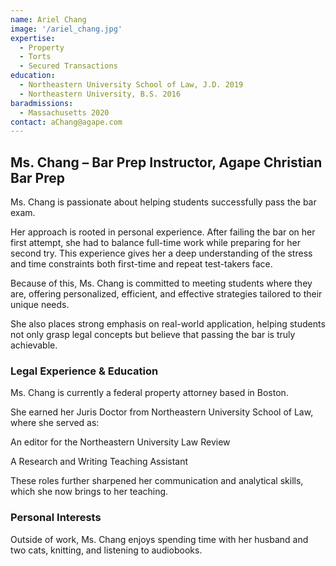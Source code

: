 ```yaml
---
name: Ariel Chang
image: '/ariel_chang.jpg'
expertise:
  - Property
  - Torts
  - Secured Transactions
education:
  - Northeastern University School of Law, J.D. 2019
  - Northeastern University, B.S. 2016
baradmissions:
  - Massachusetts 2020
contact: aChang@agape.com
---
```


## Ms. Chang – Bar Prep Instructor, Agape Christian Bar Prep

Ms. Chang is passionate about helping students successfully pass the bar exam.

Her approach is rooted in personal experience. After failing the bar on her first attempt, she had to balance full-time work while preparing for her second try. This experience gives her a deep understanding of the stress and time constraints both first-time and repeat test-takers face.

Because of this, Ms. Chang is committed to meeting students where they are, offering personalized, efficient, and effective strategies tailored to their unique needs.

She also places strong emphasis on real-world application, helping students not only grasp legal concepts but believe that passing the bar is truly achievable.

### Legal Experience & Education

Ms. Chang is currently a federal property attorney based in Boston.

She earned her Juris Doctor from Northeastern University School of Law, where she served as:

An editor for the Northeastern University Law Review

A Research and Writing Teaching Assistant

These roles further sharpened her communication and analytical skills, which she now brings to her teaching.

### Personal Interests

Outside of work, Ms. Chang enjoys spending time with her husband and two cats, knitting, and listening to audiobooks.
